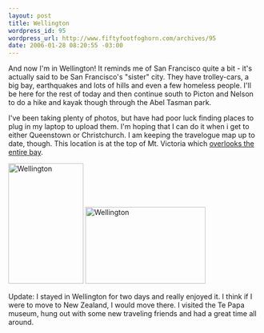 ```yaml
--- 
layout: post
title: Wellington
wordpress_id: 95
wordpress_url: http://www.fiftyfootfoghorn.com/archives/95
date: 2006-01-28 08:20:55 -03:00
---
```

And now I'm in Wellington! It reminds me of San Francisco quite a bit - it's actually said to be San Francisco's "sister" city. They have trolley-cars, a big bay, earthquakes and lots of hills and even a few homeless people. I'll be here for the rest of today and then continue south to Picton and Nelson to do a hike and kayak though through the Abel Tasman park.

I've been taking plenty of photos, but have had poor luck finding places to plug in my laptop to upload them. I'm hoping that I can do it when i get to either Queenstown or Christchurch. I am keeping the travelogue map up to date, though. This location is at the top of Mt. Victoria which <a href="http://gc.stud.tue.nl/oz/photos/nz2/1271_Wellington_Skyline_from_Mt_Victoria.jpg">overlooks the entire bay</a>.

<a href="http://flickr.com/photos/fiftyfeet/100007177"><img src="http://static.flickr.com/42/100007177_8d1ec61bae_m.jpg" width="150" height="240" alt="Wellington" border="0" /></a> <a href="http://flickr.com/photos/fiftyfeet/100007035"><img src="http://static.flickr.com/42/100007035_b747582d56_m.jpg" width="240" height="153" alt="Wellington" border="0" /></a> 

Update:
I stayed in Wellington for two days and really enjoyed it. I think if I were to move to New Zealand, I would move there. I visited the Te Papa museum, hung out with some new traveling friends and had a great time all around.
